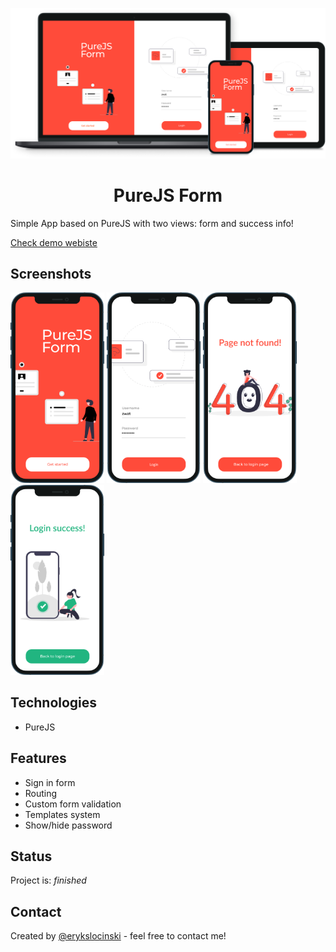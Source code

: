 ![purejs UI](/screenshot.png)

<h1 align="center">
  PureJS Form
</h1>

Simple App based on PureJS with two views: form and success info!

[Check demo webiste](https://erq-programmer.github.io/purejs-form/)

## Screenshots

<p align="left">
  <img width="150" src="/assets/images/UI-1.png">
  <img width="150" src="/assets/images/UI-2.png">
  <img width="150" src="/assets/images/UI-3.png">
  <img width="150" src="/assets/images/UI-4.png">
</p>

## Technologies

- PureJS

## Features

- Sign in form
- Routing 
- Custom form validation
- Templates system
- Show/hide password

## Status

Project is: _finished_

## Contact

Created by [@erykslocinski](mailto:eryk.slocinski@gmail.com) - feel free to contact me!
